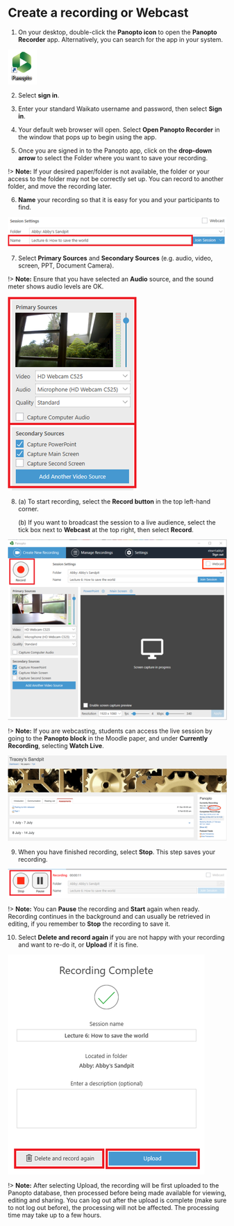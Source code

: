 # Create a recording or Webcast

1. On your desktop, double-click the **Panopto icon** to open the **Panopto Recorder** app. Alternatively, you can search for the app in your system.

![](images/Panopto-2.png)

2. Select **sign in**.
   
3. Enter your standard Waikato username and password, then select **Sign in**.
4. Your default web browser will open. Select **Open Panopto Recorder** in the window that pops up to begin using the app.
5. Once you are signed in to the Panopto app, click on the **drop-down arrow** to select the Folder where you want to save your recording.

!> **Note:** If your desired paper/folder is not available, the folder or your access to the folder may not be correctly set up. You can record to another folder, and move the recording later.

6. **Name** your recording so that it is easy for you and your participants to find.

![](images/Panopto5.png)
   
7. Select **Primary Sources** and **Secondary Sources** (e.g. audio, video, screen, PPT, Document Camera).

!> **Note:** Ensure that you have selected an **Audio** source, and the sound meter shows audio levels are OK.

![](images/Panopto4.png)

8. (a) To start recording, select the **Record button** in the top left-hand corner.

   (b) If you want to broadcast the session to a live audience, select the tick box next to **Webcast** at the top right, then select **Record**.

![](images/Webcast.png)

!> **Note:** If you are webcasting, students can access the live session by going to the **Panopto block** in the Moodle paper, and under **Currently Recording**, selecting **Watch Live**.

![](images/Watchlive.png)

9. When you have finished recording, select **Stop**. This step saves your recording.

![](images/Panopto7.png)

!> **Note:** You can **Pause** the recording and **Start** again when ready. Recording continues in the background and can usually be retrieved in editing, if you remember to **Stop** the recording to save it.

10. Select **Delete and record again** if you are not happy with your recording and want to re-do it, or **Upload** if it is fine.

![](images/Panopto8.png)

!> **Note:** After selecting Upload, the recording will be first uploaded to the Panopto database, then processed before being made available for viewing, editing and sharing. You can log out after the upload is complete (make sure to not log out before), the processing will not be affected. The processing time may take up to a few hours.

